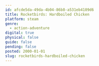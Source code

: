```yaml
---
id: afcde5da-49da-4b04-86b8-a531eb4109d6
title: Rocketbirds: Hardboiled Chicken
platform: steam
genre:
  - action-adventure
digital: true
physical: false
guide: false
pending: false
posted: 2000-01-01
slug: rocketbirds-hardboiled-chicken
---
```

